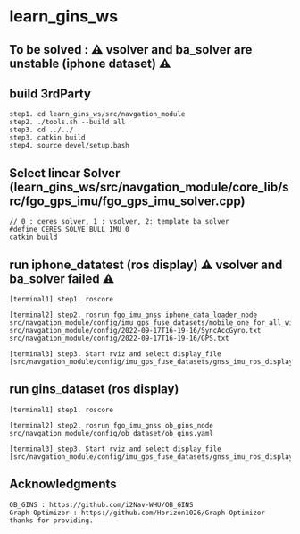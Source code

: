 # learn_gins_ws
## To be solved :  ⚠️ vsolver and ba_solver are unstable (iphone dataset) ⚠️


## build 3rdParty
```
step1. cd learn_gins_ws/src/navgation_module
step2. ./tools.sh --build all
step3. cd ../../
step3. catkin build
step4. source devel/setup.bash
```
## Select linear Solver (learn_gins_ws/src/navgation_module/core_lib/src/fgo_gps_imu/fgo_gps_imu_solver.cpp)
```
// 0 : ceres solver, 1 : vsolver, 2: template ba_solver
#define CERES_SOLVE_BULL_IMU 0
catkin build
```

## run iphone_datatest (ros display) ⚠️ vsolver and ba_solver failed ⚠️
```
[terminal1] step1. roscore 

[terminal2] step2. rosrun fgo_imu_gnss iphone_data_loader_node src/navgation_module/config/imu_gps_fuse_datasets/mobile_one_for_all_withgps.yaml src/navgation_module/config/2022-09-17T16-19-16/SyncAccGyro.txt src/navgation_module/config/2022-09-17T16-19-16/GPS.txt 

[terminal3] step3. Start rviz and select display_file [src/navgation_module/config/imu_gps_fuse_datasets/gnss_imu_ros_display.rviz]
```


## run gins_dataset (ros display)
```
[terminal1] step1. roscore 

[terminal2] step2. rosrun fgo_imu_gnss ob_gins_node src/navgation_module/config/ob_dataset/ob_gins.yaml

[terminal3] step3. Start rviz and select display_file [src/navgation_module/config/imu_gps_fuse_datasets/gnss_imu_ros_display.rviz]
```


## Acknowledgments
```
OB_GINS : https://github.com/i2Nav-WHU/OB_GINS
Graph-Optimizor : https://github.com/Horizon1026/Graph-Optimizor
thanks for providing.
```


